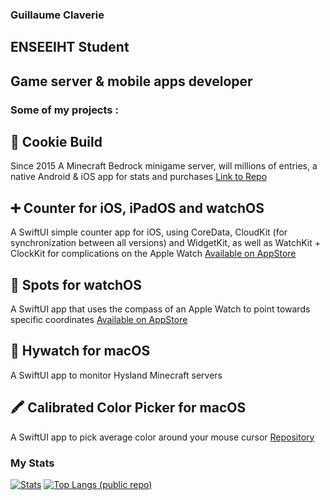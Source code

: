 ### Guillaume Claverie

## ENSEEIHT Student
## Game server & mobile apps developer 



### Some of my projects :
## 🍪 Cookie Build
Since 2015
A Minecraft Bedrock minigame server, will millions of entries, a native Android & iOS app for stats and purchases
[Link to Repo](https://github.com/CookieBuild)
## ➕ Counter for iOS, iPadOS and watchOS
A SwiftUI simple counter app for iOS, using CoreData, CloudKit (for synchronization between all versions) and WidgetKit, as well as WatchKit + ClockKit for complications on the Apple Watch
[Available on AppStore](https://apps.apple.com/fr/app/counter-count-everything/id1519600424#?platform=iphone)
## 🧭 Spots for watchOS
A SwiftUI app that uses the compass of an Apple Watch to point towards specific coordinates
[Available on AppStore](https://apps.apple.com/fr/app/spots-compass/id1502218419)
## 🔎 Hywatch for macOS
A SwiftUI app to monitor Hysland Minecraft servers
## 🖍 Calibrated Color Picker for macOS
A SwiftUI app to pick average color around your mouse cursor [Repository](https://github.com/Guillaume351/Calibrated-Color-Picker)

### My Stats
[![Stats](https://github-readme-stats.vercel.app/api?username=Guillaume351&count_private=true)](https://github.com/anuraghazra/github-readme-stats)
[![Top Langs (public repo)](https://github-readme-stats.vercel.app/api/top-langs/?username=Guillaume351&count_private=true&exclude_repo=Website)](https://github.com/anuraghazra/github-readme-stats)